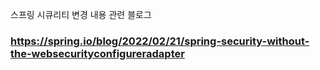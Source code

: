 스프링 시큐리티 변경 내용 관련 블로그       
### https://spring.io/blog/2022/02/21/spring-security-without-the-websecurityconfigureradapter
